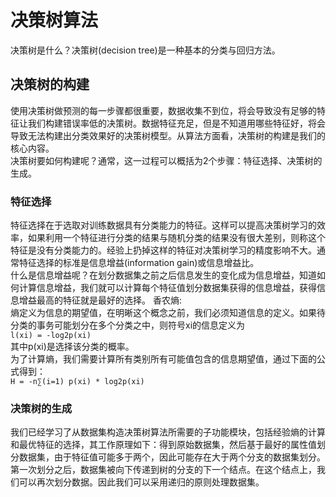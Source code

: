 # 决策树算法
决策树是什么？决策树(decision tree)是一种基本的分类与回归方法。

## 决策树的构建
使用决策树做预测的每一步骤都很重要，数据收集不到位，将会导致没有足够的特征让我们构建错误率低的决策树。数据特征充足，但是不知道用哪些特征好，将会导致无法构建出分类效果好的决策树模型。从算法方面看，决策树的构建是我们的核心内容。<br>
决策树要如何构建呢？通常，这一过程可以概括为2个步骤：特征选择、决策树的生成。
### 特征选择
特征选择在于选取对训练数据具有分类能力的特征。这样可以提高决策树学习的效率，如果利用一个特征进行分类的结果与随机分类的结果没有很大差别，则称这个特征是没有分类能力的。经验上扔掉这样的特征对决策树学习的精度影响不大。通常特征选择的标准是信息增益(information gain)或信息增益比。<br>
什么是信息增益呢？在划分数据集之前之后信息发生的变化成为信息增益，知道如何计算信息增益，我们就可以计算每个特征值划分数据集获得的信息增益，获得信息增益最高的特征就是最好的选择。
香农熵:<br>
熵定义为信息的期望值，在明晰这个概念之前，我们必须知道信息的定义。如果待分类的事务可能划分在多个分类之中，则符号xi的信息定义为<br>
	```l(xi) = -log2p(xi)```<br>
其中p(xi)是选择该分类的概率。<br>
为了计算熵，我们需要计算所有类别所有可能值包含的信息期望值，通过下面的公式得到：<br>
	```H = -n∑(i=1) p(xi) * log2p(xi)```<br>

### 决策树的生成
我们已经学习了从数据集构造决策树算法所需要的子功能模块，包括经验熵的计算和最优特征的选择，其工作原理如下：得到原始数据集，然后基于最好的属性值划分数据集，由于特征值可能多于两个，因此可能存在大于两个分支的数据集划分。第一次划分之后，数据集被向下传递到树的分支的下一个结点。在这个结点上，我们可以再次划分数据。因此我们可以采用递归的原则处理数据集。
